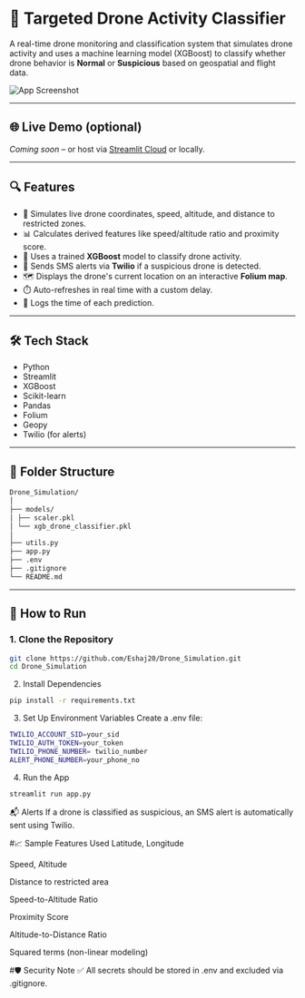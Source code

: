 # 🚁 Targeted Drone Activity Classifier

A real-time drone monitoring and classification system that simulates drone activity and uses a machine learning model (XGBoost) to classify whether drone behavior is **Normal** or **Suspicious** based on geospatial and flight data.

![App Screenshot](screenshot.png) <!-- optional -->

---

## 🌐 Live Demo (optional)
*Coming soon* – or host via [Streamlit Cloud](https://streamlit.io/cloud) or locally.

---

## 🔍 Features

- 📍 Simulates live drone coordinates, speed, altitude, and distance to restricted zones.
- 📊 Calculates derived features like speed/altitude ratio and proximity score.
- 🤖 Uses a trained **XGBoost** model to classify drone activity.
- 🔔 Sends SMS alerts via **Twilio** if a suspicious drone is detected.
- 🗺️ Displays the drone's current location on an interactive **Folium map**.
- ⏱️ Auto-refreshes in real time with a custom delay.
- 🧾 Logs the time of each prediction.

---

## 🛠️ Tech Stack

- Python
- Streamlit
- XGBoost
- Scikit-learn
- Pandas
- Folium
- Geopy
- Twilio (for alerts)

---

## 📂 Folder Structure

```bash
Drone_Simulation/
│
├── models/
│ ├── scaler.pkl
│ └── xgb_drone_classifier.pkl
│
├── utils.py
├── app.py
├── .env
├── .gitignore
└── README.md
```

---

## 🚀 How to Run

### 1. Clone the Repository
```bash
git clone https://github.com/Eshaj20/Drone_Simulation.git
cd Drone_Simulation

```
2. Install Dependencies
```bash
pip install -r requirements.txt
```
3. Set Up Environment Variables
Create a .env file:
```bash
TWILIO_ACCOUNT_SID=your_sid
TWILIO_AUTH_TOKEN=your_token
TWILIO_PHONE_NUMBER= twilio_number
ALERT_PHONE_NUMBER=your_phone_no
```

4. Run the App
```bash
streamlit run app.py

```

📬 Alerts
If a drone is classified as suspicious, an SMS alert is automatically sent using Twilio.

#📈 Sample Features Used
Latitude, Longitude

Speed, Altitude

Distance to restricted area

Speed-to-Altitude Ratio

Proximity Score

Altitude-to-Distance Ratio

Squared terms (non-linear modeling)


#🛡️ Security Note
✅ All secrets should be stored in .env and excluded via .gitignore.
